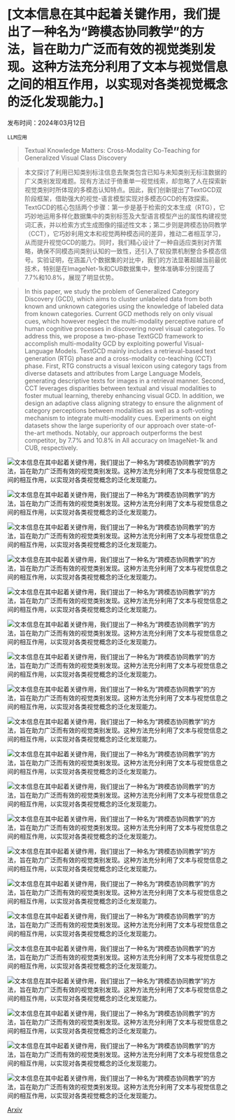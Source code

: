 # [文本信息在其中起着关键作用，我们提出了一种名为“跨模态协同教学”的方法，旨在助力广泛而有效的视觉类别发现。这种方法充分利用了文本与视觉信息之间的相互作用，以实现对各类视觉概念的泛化发现能力。]

发布时间：2024年03月12日

`LLM应用`

> Textual Knowledge Matters: Cross-Modality Co-Teaching for Generalized Visual Class Discovery

> 本文探讨了利用已知类别标注信息去聚类包含已知与未知类别无标注数据的广义类别发现难题。现有方法过于倚重单一视觉线索，却忽略了人在探索新视觉类别时所体现的多模态认知特点。因此，我们创新提出了TextGCD双阶段框架，借助强大的视觉-语言模型实现对多模态GCD的有效探索。TextGCD的核心包括两个步骤：第一步是基于检索的文本生成（RTG），它巧妙地运用多样化数据集中的类别标签及大型语言模型产出的属性构建视觉词汇表，并以检索方式生成图像的描述性文本；第二步则是跨模态协同教学（CCT），它巧妙利用文本和视觉两种模态间的差异，推动二者相互学习，从而提升视觉GCD的能力。同时，我们精心设计了一种自适应类别对齐策略，确保不同模态间类别认知的一致性，还引入了软投票机制整合多模态信号。实验证明，在涵盖八个数据集的对比中，我们的方法显著超越当前最优技术，特别是在ImageNet-1k和CUB数据集中，整体准确率分别提高了7.7%和10.8%，展现了明显优势。

> In this paper, we study the problem of Generalized Category Discovery (GCD), which aims to cluster unlabeled data from both known and unknown categories using the knowledge of labeled data from known categories. Current GCD methods rely on only visual cues, which however neglect the multi-modality perceptive nature of human cognitive processes in discovering novel visual categories. To address this, we propose a two-phase TextGCD framework to accomplish multi-modality GCD by exploiting powerful Visual-Language Models. TextGCD mainly includes a retrieval-based text generation (RTG) phase and a cross-modality co-teaching (CCT) phase. First, RTG constructs a visual lexicon using category tags from diverse datasets and attributes from Large Language Models, generating descriptive texts for images in a retrieval manner. Second, CCT leverages disparities between textual and visual modalities to foster mutual learning, thereby enhancing visual GCD. In addition, we design an adaptive class aligning strategy to ensure the alignment of category perceptions between modalities as well as a soft-voting mechanism to integrate multi-modality cues. Experiments on eight datasets show the large superiority of our approach over state-of-the-art methods. Notably, our approach outperforms the best competitor, by 7.7% and 10.8% in All accuracy on ImageNet-1k and CUB, respectively.

![文本信息在其中起着关键作用，我们提出了一种名为“跨模态协同教学”的方法，旨在助力广泛而有效的视觉类别发现。这种方法充分利用了文本与视觉信息之间的相互作用，以实现对各类视觉概念的泛化发现能力。](../../../paper_images/2403.07369/ECCV_highlight_new.png)

![文本信息在其中起着关键作用，我们提出了一种名为“跨模态协同教学”的方法，旨在助力广泛而有效的视觉类别发现。这种方法充分利用了文本与视觉信息之间的相互作用，以实现对各类视觉概念的泛化发现能力。](../../../paper_images/2403.07369/x1.png)

![文本信息在其中起着关键作用，我们提出了一种名为“跨模态协同教学”的方法，旨在助力广泛而有效的视觉类别发现。这种方法充分利用了文本与视觉信息之间的相互作用，以实现对各类视觉概念的泛化发现能力。](../../../paper_images/2403.07369/x2.png)

![文本信息在其中起着关键作用，我们提出了一种名为“跨模态协同教学”的方法，旨在助力广泛而有效的视觉类别发现。这种方法充分利用了文本与视觉信息之间的相互作用，以实现对各类视觉概念的泛化发现能力。](../../../paper_images/2403.07369/x3.png)

![文本信息在其中起着关键作用，我们提出了一种名为“跨模态协同教学”的方法，旨在助力广泛而有效的视觉类别发现。这种方法充分利用了文本与视觉信息之间的相互作用，以实现对各类视觉概念的泛化发现能力。](../../../paper_images/2403.07369/hyperparameters.png)

![文本信息在其中起着关键作用，我们提出了一种名为“跨模态协同教学”的方法，旨在助力广泛而有效的视觉类别发现。这种方法充分利用了文本与视觉信息之间的相互作用，以实现对各类视觉概念的泛化发现能力。](../../../paper_images/2403.07369/x4.png)

![文本信息在其中起着关键作用，我们提出了一种名为“跨模态协同教学”的方法，旨在助力广泛而有效的视觉类别发现。这种方法充分利用了文本与视觉信息之间的相互作用，以实现对各类视觉概念的泛化发现能力。](../../../paper_images/2403.07369/cub_all_epochs.png)

![文本信息在其中起着关键作用，我们提出了一种名为“跨模态协同教学”的方法，旨在助力广泛而有效的视觉类别发现。这种方法充分利用了文本与视觉信息之间的相互作用，以实现对各类视觉概念的泛化发现能力。](../../../paper_images/2403.07369/cub_new_epochs.png)

![文本信息在其中起着关键作用，我们提出了一种名为“跨模态协同教学”的方法，旨在助力广泛而有效的视觉类别发现。这种方法充分利用了文本与视觉信息之间的相互作用，以实现对各类视觉概念的泛化发现能力。](../../../paper_images/2403.07369/known_knowledge.png)

![文本信息在其中起着关键作用，我们提出了一种名为“跨模态协同教学”的方法，旨在助力广泛而有效的视觉类别发现。这种方法充分利用了文本与视觉信息之间的相互作用，以实现对各类视觉概念的泛化发现能力。](../../../paper_images/2403.07369/tsne_visualization.png)

![文本信息在其中起着关键作用，我们提出了一种名为“跨模态协同教学”的方法，旨在助力广泛而有效的视觉类别发现。这种方法充分利用了文本与视觉信息之间的相互作用，以实现对各类视觉概念的泛化发现能力。](../../../paper_images/2403.07369/SimGCD_tsne_visualization.png)

![文本信息在其中起着关键作用，我们提出了一种名为“跨模态协同教学”的方法，旨在助力广泛而有效的视觉类别发现。这种方法充分利用了文本与视觉信息之间的相互作用，以实现对各类视觉概念的泛化发现能力。](../../../paper_images/2403.07369/Ours_image_tsne_visualization.png)

![文本信息在其中起着关键作用，我们提出了一种名为“跨模态协同教学”的方法，旨在助力广泛而有效的视觉类别发现。这种方法充分利用了文本与视觉信息之间的相互作用，以实现对各类视觉概念的泛化发现能力。](../../../paper_images/2403.07369/Ours_text_tsne_visualization.png)

![文本信息在其中起着关键作用，我们提出了一种名为“跨模态协同教学”的方法，旨在助力广泛而有效的视觉类别发现。这种方法充分利用了文本与视觉信息之间的相互作用，以实现对各类视觉概念的泛化发现能力。](../../../paper_images/2403.07369/x5.png)

![文本信息在其中起着关键作用，我们提出了一种名为“跨模态协同教学”的方法，旨在助力广泛而有效的视觉类别发现。这种方法充分利用了文本与视觉信息之间的相互作用，以实现对各类视觉概念的泛化发现能力。](../../../paper_images/2403.07369/x6.png)

![文本信息在其中起着关键作用，我们提出了一种名为“跨模态协同教学”的方法，旨在助力广泛而有效的视觉类别发现。这种方法充分利用了文本与视觉信息之间的相互作用，以实现对各类视觉概念的泛化发现能力。](../../../paper_images/2403.07369/x7.png)

![文本信息在其中起着关键作用，我们提出了一种名为“跨模态协同教学”的方法，旨在助力广泛而有效的视觉类别发现。这种方法充分利用了文本与视觉信息之间的相互作用，以实现对各类视觉概念的泛化发现能力。](../../../paper_images/2403.07369/x8.png)

![文本信息在其中起着关键作用，我们提出了一种名为“跨模态协同教学”的方法，旨在助力广泛而有效的视觉类别发现。这种方法充分利用了文本与视觉信息之间的相互作用，以实现对各类视觉概念的泛化发现能力。](../../../paper_images/2403.07369/x9.png)

![文本信息在其中起着关键作用，我们提出了一种名为“跨模态协同教学”的方法，旨在助力广泛而有效的视觉类别发现。这种方法充分利用了文本与视觉信息之间的相互作用，以实现对各类视觉概念的泛化发现能力。](../../../paper_images/2403.07369/x10.png)

![文本信息在其中起着关键作用，我们提出了一种名为“跨模态协同教学”的方法，旨在助力广泛而有效的视觉类别发现。这种方法充分利用了文本与视觉信息之间的相互作用，以实现对各类视觉概念的泛化发现能力。](../../../paper_images/2403.07369/x11.png)

[Arxiv](https://arxiv.org/abs/2403.07369)